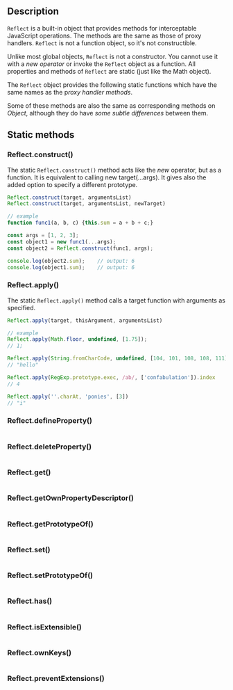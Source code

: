 <link rel="stylesheet" href="https://cdn.jsdelivr.net/npm/bootstrap-icons@1.5.0/font/bootstrap-icons.css">
<link rel="stylesheet" href="../../lib/js_style.css">

## Description
`Reflect` is a built-in object that provides methods for interceptable JavaScript operations. The methods are the same as those of proxy handlers. `Reflect` is not a function object, so it's not constructible.

Unlike most global objects, `Reflect` is not a constructor. You cannot use it with a *new operator* or invoke the `Reflect` object as a function. All properties and methods of `Reflect` are static (just like the Math object).

The `Reflect` object provides the following static functions which have the same names as the p*roxy handler methods*.

Some of these methods are also the same as corresponding methods on *Object*, although they do have *some subtle differences* between them.

## Static methods

### Reflect.construct()
The static `Reflect.construct()` method acts like the *new* operator, but as a function. It is equivalent to calling new target(...args). It gives also the added option to specify a different prototype.
```js
Reflect.construct(target, argumentsList)
Reflect.construct(target, argumentsList, newTarget)

// example
function func1(a, b, c) {this.sum = a + b + c;}

const args = [1, 2, 3];
const object1 = new func1(...args);
const object2 = Reflect.construct(func1, args);

console.log(object2.sum);    // output: 6
console.log(object1.sum);    // output: 6
```

### Reflect.apply()
The static `Reflect.apply()` method calls a target function with arguments as specified.
```js
Reflect.apply(target, thisArgument, argumentsList)

// example
Reflect.apply(Math.floor, undefined, [1.75]);
// 1;

Reflect.apply(String.fromCharCode, undefined, [104, 101, 108, 108, 111])
// "hello"

Reflect.apply(RegExp.prototype.exec, /ab/, ['confabulation']).index
// 4

Reflect.apply(''.charAt, 'ponies', [3])
// "i"
```

### Reflect.defineProperty()
```js

```

### Reflect.deleteProperty()
```js

```

### Reflect.get()
```js

```

### Reflect.getOwnPropertyDescriptor()
```js

```

### Reflect.getPrototypeOf()
```js

```

### Reflect.set()
```js

```

### Reflect.setPrototypeOf()
```js

```

### Reflect.has()
```js

```

### Reflect.isExtensible()
```js

```

### Reflect.ownKeys()
```js

```

### Reflect.preventExtensions()
```js

```






















